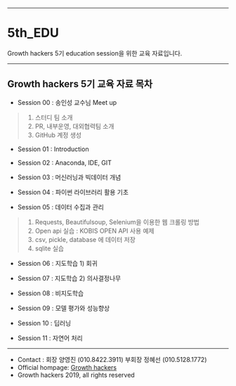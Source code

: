 *****
# 5th_EDU 

Growth hackers 5기 education session을 위한 교육 자료입니다.

*****

## Growth hackers 5기 교육 자료 목차

* Session 00 : 송인성 교수님 Meet up
 > 1. 스터디 팀 소개
 > 2. PR, 내부운영, 대외협력팀 소개
 > 3. GitHub 계정 생성
 
* Session 01 : Introduction
 > 
* Session 02 : Anaconda, IDE, GIT
 >
* Session 03 : 머신러닝과 빅데이터 개념 
 >
* Session 04 : 파이썬 라이브러리 활용 기초
 >
* Session 05 : 데이터 수집과 관리
 > 1. Requests, Beautifulsoup, Selenium을 이용한 웹 크롤링 방법
 > 2. Open api 실습 : KOBIS OPEN API 사용 예제
 > 3. csv, pickle, database 에 데이터 저장 
 > 4. sqlite 실습
 
* Session 06 : 지도학습 1) 회귀 
 >
* Session 07 : 지도학습 2) 의사결정나무 
 >
* Session 08 : 비지도학습 
 >
* Session 09 : 모델 평가와 성능향상
 > 
* Session 10 : 딥러닝
 > 
* Session 11 : 자연어 처리
 >
 
 ******
 * Contact : 회장 양영진 (010.8422.3911) 부회장 정혜선 (010.5128.1772)
 * Official hompage: [Growth hackers](https://ghmkt.kr/INTRO)
 * Growth hackers 2019, all rights reserved
